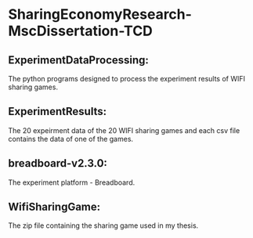 # SharingEconomyResearch-MscDissertation-TCD


## ExperimentDataProcessing:

The python programs designed to process the experiment results of WIFI sharing games.

## ExperimentResults:

The 20 expeirment data of the 20 WIFI sharing games and each csv file contains the data of one of the games.

## breadboard-v2.3.0:

The experiment platform - Breadboard.

## WifiSharingGame:

The zip file containing the sharing game used in my thesis.
